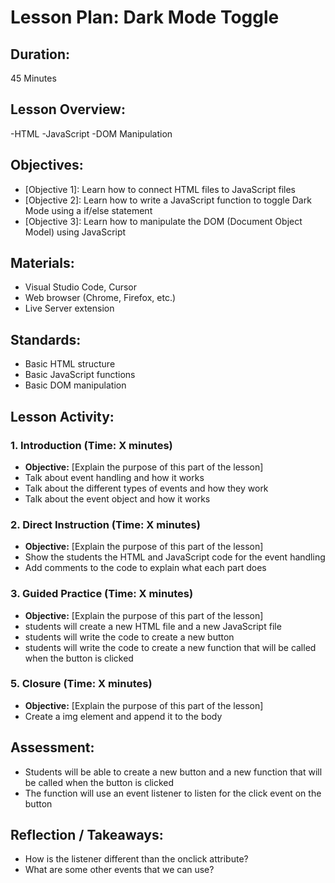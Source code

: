 # Lesson Plan: Dark Mode Toggle

## **Duration:**
45 Minutes

## **Lesson Overview:**
-HTML
-JavaScript
-DOM Manipulation

## **Objectives:**
- [Objective 1]: Learn how to connect HTML files to JavaScript files
- [Objective 2]: Learn how to write a JavaScript function to toggle Dark Mode using a if/else statement
- [Objective 3]: Learn how to manipulate the DOM (Document Object Model) using JavaScript

## **Materials:**
- Visual Studio Code, Cursor
- Web browser (Chrome, Firefox, etc.)
- Live Server extension

## **Standards:**
- Basic HTML structure
- Basic JavaScript functions
- Basic DOM manipulation

## **Lesson Activity:**

### 1. **Introduction (Time: X minutes)**
   - **Objective:** [Explain the purpose of this part of the lesson]
   - Talk about event handling and how it works
   - Talk about the different types of events and how they work
   - Talk about the event object and how it works

### 2. **Direct Instruction (Time: X minutes)**
   - **Objective:** [Explain the purpose of this part of the lesson]
   - Show the students the HTML and JavaScript code for the event handling
   - Add comments to the code to explain what each part does


### 3. **Guided Practice (Time: X minutes)**
   - **Objective:** [Explain the purpose of this part of the lesson]
   - students will create a new HTML file and a new JavaScript file
   - students will write the code to create a new button
   - students will write the code to create a new function that will be called when the button is clicked


### 5. **Closure (Time: X minutes)**
   - **Objective:** [Explain the purpose of this part of the lesson]
   - Create a img element and append it to the body

## **Assessment:**
- Students will be able to create a new button and a new function that will be called when the button is clicked
- The function will use an event listener to listen for the click event on the button


## **Reflection / Takeaways:**
- How is the listener different than the onclick attribute?
- What are some other events that we can use?

